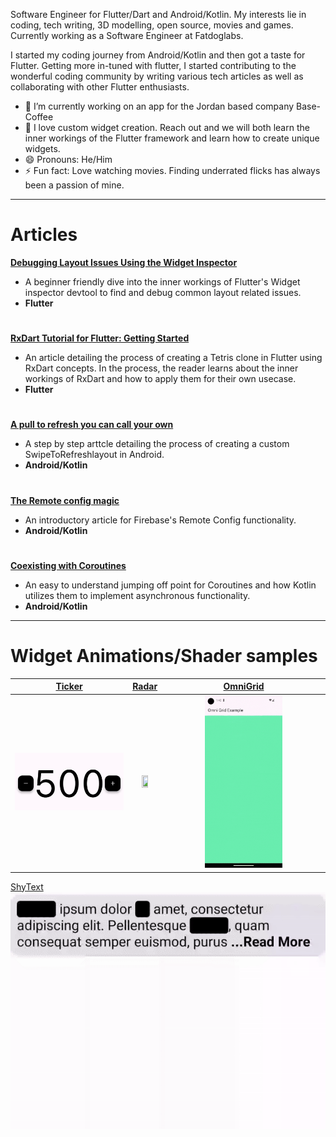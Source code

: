 Software Engineer for Flutter/Dart and Android/Kotlin. My interests lie in coding, tech writing, 3D modelling, open source, movies and games. Currently working as a Software Engineer at Fatdoglabs.

I started my coding journey from Android/Kotlin and then got a taste for Flutter. Getting more in-tuned with flutter, I started contributing to the wonderful coding community by writing various tech articles as well as collaborating with other Flutter enthusiasts.

- 🔭 I’m currently working on an app for the Jordan based company Base-Coffee
- 💬 I love custom widget creation. Reach out and we will both learn the inner workings of the Flutter framework and learn how to create unique widgets.
- 😄 Pronouns: He/Him
- ⚡ Fun fact: Love watching movies. Finding underrated flicks has always been a passion of mine.

---
# Articles

[**Debugging Layout Issues Using the Widget Inspector**](https://www.kodeco.com/30099270-debugging-layout-issues-using-the-widget-inspector)

- A beginner friendly dive into the inner workings of Flutter's Widget inspector devtool to find and debug common layout related issues.
- **Flutter**

# 
[**RxDart Tutorial for Flutter: Getting Started**](https://www.kodeco.com/33931656-rxdart-tutorial-for-flutter-getting-started)

- An article detailing the process of creating a Tetris clone in Flutter using RxDart concepts. In the process, the reader learns about the inner workings of RxDart and how to apply them for their own usecase.
- **Flutter**

# 
[**A pull to refresh you can call your own**](https://medium.com/hackernoon/a-pull-to-refresh-you-can-call-your-own-6609870a1806)

- A step by step arttcle detailing the process of creating a custom SwipeToRefreshlayout in Android.
- **Android/Kotlin**

# 
[**The Remote config magic**](https://medium.com/android-news/the-remote-config-magic-e0086f550d77)

- An introductory article for Firebase's Remote Config functionality.
- **Android/Kotlin**

# 
[**Coexisting with Coroutines**](https://medium.com/smartideas/coexisting-with-coroutines-1-cf7d5e8500d8)

- An easy to understand jumping off point for Coroutines and how Kotlin utilizes them to implement asynchronous functionality.
- **Android/Kotlin**

---
# Widget Animations/Shader samples
[Ticker](https://github.com/Ayu5h5hakya/ticker)            |  [Radar](https://github.com/Ayu5h5hakya/FragmentShaders/blob/main/assets/shaders/radar.frag)          | [OmniGrid](https://github.com/Ayu5h5hakya/Omnigrid)
:-------------------------:|:-------------------------:|:-------------------------:
![](https://github.com/Ayu5h5hakya/ticker/blob/main/tickergif.gif)  |  <img src="https://github.com/Ayu5h5hakya/FragmentShaders/blob/main/radar.gif" width=50% height=50%>  | <img src="https://github.com/Ayu5h5hakya/Omnigrid/blob/main/omni_grid_demo.gif" width=50% height=50%>
[ShyText](https://github.com/Ayu5h5hakya/ShyText) 
![](https://github.com/Ayu5h5hakya/ShyText/blob/master/sample2.gif)
